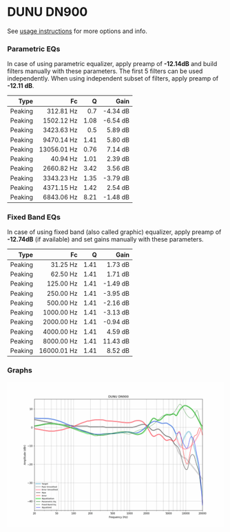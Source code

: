 # DUNU DN900
See [usage instructions](https://github.com/jaakkopasanen/AutoEq#usage) for more options and info.

### Parametric EQs
In case of using parametric equalizer, apply preamp of **-12.14dB** and build filters manually
with these parameters. The first 5 filters can be used independently.
When using independent subset of filters, apply preamp of **-12.11 dB**.

| Type    | Fc          |    Q | Gain     |
|--------:|------------:|-----:|---------:|
| Peaking | 312.81 Hz   | 0.7  | -4.34 dB |
| Peaking | 1502.12 Hz  | 1.08 | -6.54 dB |
| Peaking | 3423.63 Hz  | 0.5  | 5.89 dB  |
| Peaking | 9470.14 Hz  | 1.41 | 5.80 dB  |
| Peaking | 13056.01 Hz | 0.76 | 7.14 dB  |
| Peaking | 40.94 Hz    | 1.01 | 2.39 dB  |
| Peaking | 2660.82 Hz  | 3.42 | 3.56 dB  |
| Peaking | 3343.23 Hz  | 1.35 | -3.79 dB |
| Peaking | 4371.15 Hz  | 1.42 | 2.54 dB  |
| Peaking | 6843.06 Hz  | 8.21 | -1.48 dB |

### Fixed Band EQs
In case of using fixed band (also called graphic) equalizer, apply preamp of **-12.74dB**
(if available) and set gains manually with these parameters.

| Type    | Fc          |    Q | Gain     |
|--------:|------------:|-----:|---------:|
| Peaking | 31.25 Hz    | 1.41 | 1.73 dB  |
| Peaking | 62.50 Hz    | 1.41 | 1.71 dB  |
| Peaking | 125.00 Hz   | 1.41 | -1.49 dB |
| Peaking | 250.00 Hz   | 1.41 | -3.95 dB |
| Peaking | 500.00 Hz   | 1.41 | -2.16 dB |
| Peaking | 1000.00 Hz  | 1.41 | -3.13 dB |
| Peaking | 2000.00 Hz  | 1.41 | -0.94 dB |
| Peaking | 4000.00 Hz  | 1.41 | 4.59 dB  |
| Peaking | 8000.00 Hz  | 1.41 | 11.43 dB |
| Peaking | 16000.01 Hz | 1.41 | 8.52 dB  |

### Graphs
![](./DUNU%20DN900.png)